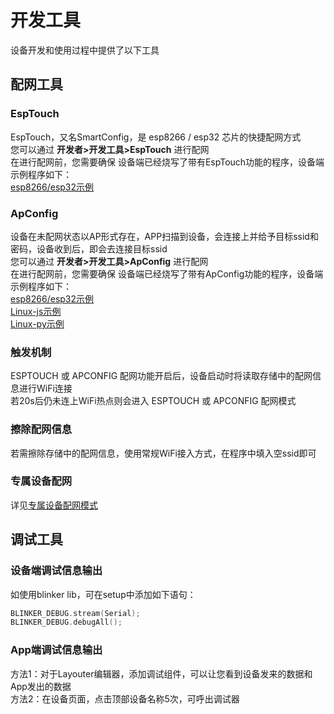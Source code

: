 # 开发工具  
设备开发和使用过程中提供了以下工具  

## 配网工具  
### EspTouch  
EspTouch，又名SmartConfig，是 esp8266 / esp32 芯片的快捷配网方式  
您可以通过 **开发者>开发工具>EspTouch** 进行配网  
在进行配网前，您需要确保 设备端已经烧写了带有EspTouch功能的程序，设备端示例程序如下：  
[esp8266/esp32示例](https://github.com/blinker-iot/blinker-library/blob/master/examples/Blinker_ESPTOUCH/ESPTOUCH_WiFi/ESPTOUCH_WiFi.ino)  

### ApConfig  
设备在未配网状态以AP形式存在，APP扫描到设备，会连接上并给予目标ssid和密码，设备收到后，即会去连接目标ssid  
您可以通过 **开发者>开发工具>ApConfig** 进行配网  
在进行配网前，您需要确保 设备端已经烧写了带有ApConfig功能的程序，设备端示例程序如下：  
[esp8266/esp32示例](https://github.com/blinker-iot/blinker-library/blob/master/examples/Blinker_APCONFIG/APCONFIG_WiFi/APCONFIG_WiFi.ino)  
[Linux-js示例]()  
[Linux-py示例]()  

### 触发机制  
ESPTOUCH 或 APCONFIG 配网功能开启后，设备启动时将读取存储中的配网信息进行WiFi连接  
若20s后仍未连上WiFi热点则会进入 ESPTOUCH 或 APCONFIG 配网模式  

### 擦除配网信息  
若需擦除存储中的配网信息，使用常规WiFi接入方式，在程序中填入空ssid即可  

### 专属设备配网  
详见[专属设备配网模式](https://diandeng.tech/doc/config-mode)  

## 调试工具  
### 设备端调试信息输出  
如使用blinker lib，可在setup中添加如下语句：  
```c++
BLINKER_DEBUG.stream(Serial);
BLINKER_DEBUG.debugAll();
```
### App端调试信息输出  
方法1：对于Layouter编辑器，添加调试组件，可以让您看到设备发来的数据和App发出的数据  
方法2：在设备页面，点击顶部设备名称5次，可呼出调试器  